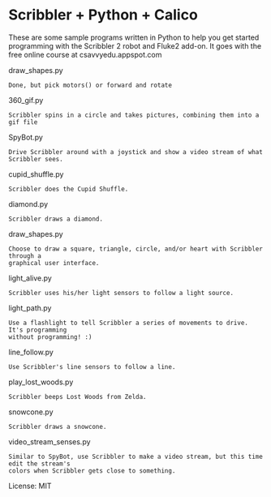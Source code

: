 Scribbler + Python + Calico
===========================
These are some sample programs written in Python to help you get started programming with the
Scribbler 2 robot and Fluke2 add-on. It goes with the free online course at csavvyedu.appspot.com


draw_shapes.py
```
Done, but pick motors() or forward and rotate
```

360_gif.py
```
Scribbler spins in a circle and takes pictures, combining them into a gif file
```

SpyBot.py
```
Drive Scribbler around with a joystick and show a video stream of what Scribbler sees.
```

cupid_shuffle.py
```
Scribbler does the Cupid Shuffle.
```

diamond.py
```
Scribbler draws a diamond.
```

draw_shapes.py
```
Choose to draw a square, triangle, circle, and/or heart with Scribbler through a 
graphical user interface.
```

light_alive.py
```
Scribbler uses his/her light sensors to follow a light source.
```

light_path.py
```
Use a flashlight to tell Scribbler a series of movements to drive. It's programming 
without programming! :)
```

line_follow.py
```
Use Scribbler's line sensors to follow a line.
```

play_lost_woods.py
```
Scribbler beeps Lost Woods from Zelda.
```

snowcone.py
```
Scribbler draws a snowcone.
```

video_stream_senses.py
```
Similar to SpyBot, use Scribbler to make a video stream, but this time edit the stream's 
colors when Scribbler gets close to something.
```

License: MIT
